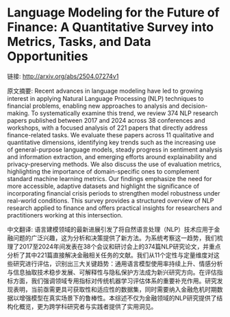 # Language Modeling for the Future of Finance: A Quantitative Survey into Metrics, Tasks, and Data Opportunities

链接: http://arxiv.org/abs/2504.07274v1

原文摘要:
Recent advances in language modeling have led to growing interest in applying
Natural Language Processing (NLP) techniques to financial problems, enabling
new approaches to analysis and decision-making. To systematically examine this
trend, we review 374 NLP research papers published between 2017 and 2024 across
38 conferences and workshops, with a focused analysis of 221 papers that
directly address finance-related tasks. We evaluate these papers across 11
qualitative and quantitative dimensions, identifying key trends such as the
increasing use of general-purpose language models, steady progress in sentiment
analysis and information extraction, and emerging efforts around explainability
and privacy-preserving methods. We also discuss the use of evaluation metrics,
highlighting the importance of domain-specific ones to complement standard
machine learning metrics. Our findings emphasize the need for more accessible,
adaptive datasets and highlight the significance of incorporating financial
crisis periods to strengthen model robustness under real-world conditions. This
survey provides a structured overview of NLP research applied to finance and
offers practical insights for researchers and practitioners working at this
intersection.

中文翻译:
语言建模领域的最新进展引发了将自然语言处理（NLP）技术应用于金融问题的广泛兴趣，这为分析和决策提供了新方法。为系统考察这一趋势，我们梳理了2017至2024年间发表在38个会议和研讨会上的374篇NLP研究论文，并重点分析了其中221篇直接解决金融相关任务的文献。我们从11个定性与定量维度对这些研究进行评估，识别出三大关键趋势：通用语言模型使用率持续上升、情感分析与信息抽取技术稳步发展、可解释性与隐私保护方法成为新兴研究方向。在评估指标方面，我们强调领域专用指标对传统机器学习评估体系的重要补充作用。研究发现表明，当前亟需更具可获取性和适应性的数据集，同时需要纳入金融危机时期数据以增强模型在真实场景下的鲁棒性。本综述不仅为金融领域的NLP研究提供了结构化概览，更为跨学科研究者与实践者提供了实用洞见。
